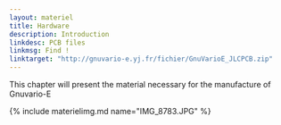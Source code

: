 ```yaml
---
layout: materiel
title: Hardware
description: Introduction
linkdesc: PCB files
linkmsg: Find !
linktarget: "http://gnuvario-e.yj.fr/fichier/GnuVarioE_JLCPCB.zip"
---
```


This chapter will present the material necessary for the manufacture of Gnuvario-E

{% include materielimg.md name="IMG_8783.JPG" %}
